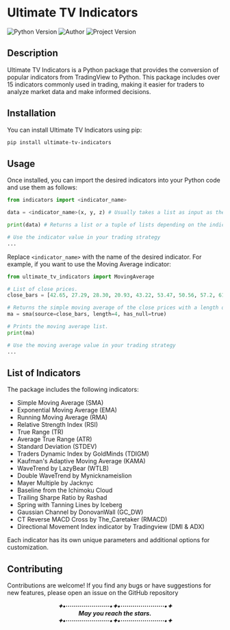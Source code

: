 # Ultimate TV Indicators

![Python Version](https://img.shields.io/badge/Python-v3.8.0+-blue)
![Author](https://camo.githubusercontent.com/71e71561f012ff5bf69138d546adc1b1551d0045dd325c96c9490e2a4358eacd/68747470733a2f2f696d672e736869656c64732e696f2f62616467652f417574686f722d496e76616c6f72746f6e653f6c696e6b3d68747470732533412532462532466769746875622e636f6d253246696e76616c6f72746f6e65)
![Project Version](https://img.shields.io/badge/Newest_Version-v1.0.0-red)

## Description

Ultimate TV Indicators is a Python package that provides the conversion of popular indicators from TradingView to Python. This package includes over 15 indicators commonly used in trading, making it easier for traders to analyze market data and make informed decisions.

## Installation

You can install Ultimate TV Indicators using pip:

```bash
pip install ultimate-tv-indicators
```

## Usage

Once installed, you can import the desired indicators into your Python code and use them as follows:

```python
from indicators import <indicator_name>

data = <indicator_name>(x, y, z) # Usually takes a list as input as the source/bars.

print(data) # Returns a list or a tuple of lists depending on the indicator.

# Use the indicator value in your trading strategy
...
```

Replace `<indicator_name>` with the name of the desired indicator. For example, if you want to use the Moving Average indicator:

```python
from ultimate_tv_indicators import MovingAverage

# List of close prices.
close_bars = [42.65, 27.29, 28.30, 20.93, 43.22, 53.47, 50.56, 57.2, 61.78, 65.234, 80.99]

# Returns the simple moving average of the close prices with a length of 4 and containing null values.
ma = sma(source=close_bars, length=4, has_null=true)

# Prints the moving average list.
print(ma)

# Use the moving average value in your trading strategy
...
```

## List of Indicators

The package includes the following indicators:

- Simple Moving Average (SMA)
- Exponential Moving Average (EMA)
- Running Moving Average (RMA)
- Relative Strength Index (RSI)
- True Range (TR)
- Average True Range (ATR)
- Standard Deviation (STDEV)
- Traders Dynamic Index by GoldMinds (TDIGM)
- Kaufman's Adaptive Moving Average (KAMA)
- WaveTrend by LazyBear (WTLB)
- Double WaveTrend by Mynicknameislion
- Mayer Multiple by Jacknyc
- Baseline from the Ichimoku Cloud
- Trailing Sharpe Ratio by Rashad
- Spring with Tanning Lines by Iceberg
- Gaussian Channel by DonovanWall (GC_DW)
- CT Reverse MACD Cross by The_Caretaker (RMACD)
- Directional Movement Index indicator by Tradingview (DMI & ADX)

Each indicator has its own unique parameters and additional options for customization.


## Contributing

Contributions are welcome! If you find any bugs or have suggestions for new features, please open an issue on the GitHub repository
<p align = "center"><strong><i>
✦•······················•✦•······················•✦ <br>
May you reach the stars. <br>
✦•······················•✦•······················•✦ <br>
</i></strong></p>

